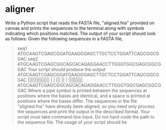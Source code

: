 # aligner

Write a Python script that reads the FASTA file, "aligned.fna" provided on canvas and prints the sequences to
the terminal along with symbols indicating which positions matched. The output of your script should look as
follows:
Given the following sequences in a FASTA file,
>seq1
ATGCAAGTCGAGCGGATGAAGGGAGCTTGCTCCTGGATTCAGCGGCGGAC
>seq2
ATGCAAGTCGAGCGGCAGCACAGAGGAACCTTGGGTGGCGAGCGGCGGAC
Your script should produce the output
ATGCAAGTCGAGCGGATGAAGGGAGCTTGCTCCTGGATTCAGCGGCGGAC
||||||||||||||| | | ||| || | ||||||||||
ATGCAAGTCGAGCGGCAGCACAGAGGAACCTTGGGTGGCGAGCGGCGGAC
Where a pipe symbol is printed between the sequences at positions where the bases are identical, and a space
is printed at positions where the bases differ.
The sequences in the file "aligned.fna" have already been aligned, so you need only process the sequences
and print the output in the described format.
Your script must take command-line input. Do not hard-code the path to the sequence file. The usage of your
script should be
<script name>.py <FASTA file>
